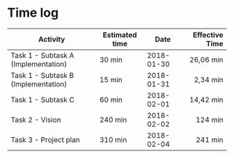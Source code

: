 # Time log

|Activity                                          | Estimated time   | Date          | Effective Time |
| ---                                              | ---              | ---           | ---:           |
| Task 1 - Subtask A (Implementation)              | 30 min           | 2018-01-30    | 26,06 min      |
| Task 1 - Subtask B (Implementation)              | 15 min           | 2018-01-31    | 2,34 min       |
| Task 1 - Subtask C                               | 60 min           | 2018-02-01    | 14,42 min      |
| Task 2 - Vision                                  | 240 min          | 2018-02-02    | 124 min        |
| Task 3 - Project plan                            | 310 min          | 2018-02-04    | 241 min        |